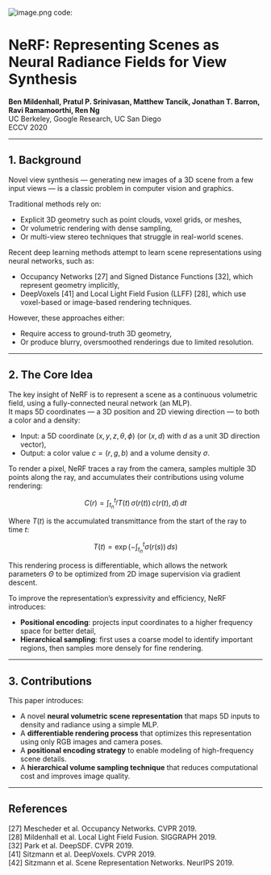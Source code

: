 ![image.png](nerf_files/image.png)
code: 

# NeRF: Representing Scenes as Neural Radiance Fields for View Synthesis  
**Ben Mildenhall, Pratul P. Srinivasan, Matthew Tancik, Jonathan T. Barron, Ravi Ramamoorthi, Ren Ng**  
UC Berkeley, Google Research, UC San Diego  
ECCV 2020

---

## 1. Background

Novel view synthesis — generating new images of a 3D scene from a few input views — is a classic problem in computer vision and graphics.

Traditional methods rely on:
- Explicit 3D geometry such as point clouds, voxel grids, or meshes,
- Or volumetric rendering with dense sampling,
- Or multi-view stereo techniques that struggle in real-world scenes.

Recent deep learning methods attempt to learn scene representations using neural networks, such as:
- Occupancy Networks [27] and Signed Distance Functions [32], which represent geometry implicitly,
- DeepVoxels [41] and Local Light Field Fusion (LLFF) [28], which use voxel-based or image-based rendering techniques.

However, these approaches either:
- Require access to ground-truth 3D geometry,
- Or produce blurry, oversmoothed renderings due to limited resolution.

---

## 2. The Core Idea

The key insight of NeRF is to represent a scene as a continuous volumetric field, using a fully-connected neural network (an MLP).  
It maps 5D coordinates — a 3D position and 2D viewing direction — to both a color and a density:

- Input: a 5D coordinate $(x, y, z, \theta, \phi)$ (or $(x, d)$ with $d$ as a unit 3D direction vector),
- Output: a color value $c = (r, g, b)$ and a volume density $\sigma$.

To render a pixel, NeRF traces a ray from the camera, samples multiple 3D points along the ray, and accumulates their contributions using volume rendering:

$$
C(r) = \int_{t_n}^{t_f} T(t)\,\sigma(r(t))\,c(r(t), d)\,dt
$$

Where $T(t)$ is the accumulated transmittance from the start of the ray to time $t$:

$$
T(t) = \exp\left( -\int_{t_n}^t \sigma(r(s))\,ds \right)
$$

This rendering process is differentiable, which allows the network parameters $\Theta$ to be optimized from 2D image supervision via gradient descent.

To improve the representation’s expressivity and efficiency, NeRF introduces:
- **Positional encoding**: projects input coordinates to a higher frequency space for better detail,
- **Hierarchical sampling**: first uses a coarse model to identify important regions, then samples more densely for fine rendering.

---

## 3. Contributions

This paper introduces:
- A novel **neural volumetric scene representation** that maps 5D inputs to density and radiance using a simple MLP.
- A **differentiable rendering process** that optimizes this representation using only RGB images and camera poses.
- A **positional encoding strategy** to enable modeling of high-frequency scene details.
- A **hierarchical volume sampling technique** that reduces computational cost and improves image quality.

---

## References

[27] Mescheder et al. Occupancy Networks. CVPR 2019.  
[28] Mildenhall et al. Local Light Field Fusion. SIGGRAPH 2019.  
[32] Park et al. DeepSDF. CVPR 2019.  
[41] Sitzmann et al. DeepVoxels. CVPR 2019.  
[42] Sitzmann et al. Scene Representation Networks. NeurIPS 2019.


